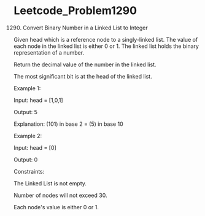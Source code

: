 # Leetcode_Problem1290



1290. Convert Binary Number in a Linked List to Integer




Given head which is a reference node to a singly-linked list. The value of each node in the linked list is either 0 or 1. The linked list holds the binary representation of a number.




Return the decimal value of the number in the linked list.




The most significant bit is at the head of the linked list.

 

Example 1:


Input: head = [1,0,1]



Output: 5



Explanation: (101) in base 2 = (5) in base 10




Example 2:




Input: head = [0]




Output: 0
 

Constraints:




The Linked List is not empty.




Number of nodes will not exceed 30.




Each node's value is either 0 or 1.




